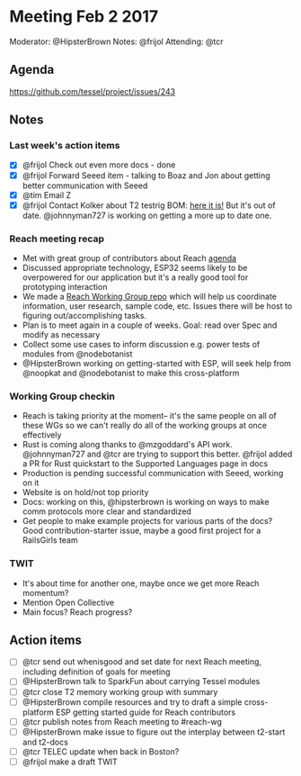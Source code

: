 # Meeting Feb 2 2017
Moderator: @HipsterBrown
Notes: @frijol
Attending: @tcr

## Agenda
https://github.com/tessel/project/issues/243

## Notes
### Last week's action items
* [x] @frijol Check out even more docs - done
* [x] @frijol Forward Seeed item - talking to Boaz and Jon about getting better communication with Seeed
* [x] @tim Email Z
* [x] @frijol Contact Kolker about T2 testrig BOM: [here it is!](https://github.com/tessel/t2-test-rig-hw/blob/master/gerbers/t2-hw-test-rig.csv) But it's out of date. @johnnyman727 is working on getting a more up to date one.

### Reach meeting recap
* Met with great group of contributors about Reach [agenda](https://github.com/tessel/project/issues/241)
* Discussed appropriate technology, ESP32 seems likely to be overpowered for our application but it's a really good tool for prototyping interaction
* We made a [Reach Working Group repo](https://github.com/tessel/reach-wg) which will help us coordinate information, user research, sample code, etc. Issues there will be host to figuring out/accomplishing tasks.
* Plan is to meet again in a couple of weeks. Goal: read over Spec and modify as necessary
* Collect some use cases to inform discussion e.g. power tests of modules from @nodebotanist
* @HipsterBrown working on getting-started with ESP, will seek help from @noopkat and @nodebotanist to make this cross-platform

### Working Group checkin
* Reach is taking priority at the moment– it's the same people on all of these WGs so we can't really do all of the working groups at once effectively
* Rust is coming along thanks to @mzgoddard's API work. @johnnyman727 and @tcr are trying to support this better. @frijol added a PR for Rust quickstart to the Supported Languages page in docs
* Production is pending successful communication with Seeed, working on it
* Website is on hold/not top priority
* Docs: working on this, @hipsterbrown is working on ways to make comm protocols more clear and standardized
* Get people to make example projects for various parts of the docs? Good contribution-starter issue, maybe a good first project for a RailsGirls team

### TWIT
* It's about time for another one, maybe once we get more Reach momentum?
* Mention Open Collective
* Main focus? Reach progress?

## Action items

* [ ] @tcr send out whenisgood and set date for next Reach meeting, including definition of goals for meeting
* [ ] @HipsterBrown talk to SparkFun about carrying Tessel modules
* [ ] @tcr close T2 memory working group with summary
* [ ] @HipsterBrown compile resources and try to draft a simple cross-platform ESP getting started guide for Reach contributors
* [ ] @tcr publish notes from Reach meeting to #reach-wg
* [ ] @HipsterBrown make issue to figure out the interplay between t2-start and t2-docs
* [ ] @tcr TELEC update when back in Boston?
* [ ] @frijol make a draft TWIT
